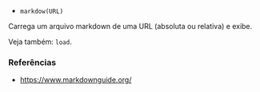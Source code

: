 * `markdow(URL)`

Carrega um arquivo markdown de uma URL (absoluta ou relativa) e exibe.

Veja também: `load`.

### Referências

* https://www.markdownguide.org/
